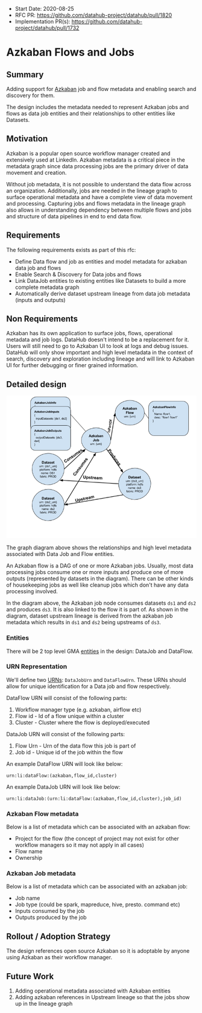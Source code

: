- Start Date: 2020-08-25
- RFC PR: https://github.com/datahub-project/datahub/pull/1820
- Implementation PR(s): https://github.com/datahub-project/datahub/pull/1732

# Azkaban Flows and Jobs

## Summary

Adding support for [Azkaban](https://azkaban.github.io/) job and flow metadata and enabling search and discovery for them. 

The design includes the metadata needed to represent Azkaban jobs and flows as data job entities and their relationships to other
entities like Datasets.

## Motivation

Azkaban is a popular open source workflow manager created and extensively used at LinkedIn. Azkaban metadata is a critical piece
in the metadata graph since data processing jobs are the primary driver of data movement and creation.

Without job metadata, it is not possible to understand the data flow across an organization. Additionally, jobs are needed in the
lineage graph to surface operational metadata and have a complete view of data movement and processing. Capturing jobs and flows
metadata in the lineage graph also allows in understanding dependency between multiple flows and jobs and structure of data 
pipelines in end to end data flow.

## Requirements

The following requirements exists as part of this rfc:

- Define Data flow and job as entities and model metadata for azkaban data job and flows
- Enable Search & Discovery for Data jobs and flows
- Link DataJob entities to existing entities like Datasets to build a more complete metadata graph
- Automatically derive dataset upstream lineage from data job metadata (inputs and outputs)

## Non Requirements

Azkaban has its own application to surface jobs, flows, operational metadata and job logs. DataHub doesn't intend to be
a replacement for it. Users will still need to go to Azkaban UI to look at logs and debug issues. DataHub will only show
important and high level metadata in the context of search, discovery and exploration including lineage and will link to
Azkaban UI for further debugging or finer grained information.

## Detailed design

![high level design](graph.png)

The graph diagram above shows the relationships and high level metadata associated with Data Job and Flow entities.

An Azkaban flow is a DAG of one or more Azkaban jobs. Usually, most data processing jobs consume one or more inputs and 
produce one of more outputs (represented by datasets in the diagram). There can be other kinds of housekeeping jobs as well
like cleanup jobs which don't have any data processing involved.

In the diagram above, the Azkaban job node consumes datasets `ds1` and `ds2` and produces `ds3`. It is also linked to the
flow it is part of. As shown in the diagram, dataset upstream lineage is derived from the azkaban job metadata which results
in `ds1` and `ds2` being upstreams of `ds3`.

### Entities
There will be 2 top level GMA [entities](../../../what/entity.md) in the design: DataJob and DataFlow.

### URN Representation
We'll define two [URNs](../../../what/urn.md): `DataJobUrn` and `DataFlowUrn`.
These URNs should allow for unique identification for a Data job and flow respectively.

DataFlow URN will consist of the following parts:
1. Workflow manager type (e.g. azkaban, airflow etc)
2. Flow id - Id of a flow unique within a cluster
3. Cluster - Cluster where the flow is deployed/executed

DataJob URN will consist of the following parts:
1. Flow Urn - Urn of the data flow this job is part of
2. Job id - Unique id of the job within the flow

An example DataFlow URN will look like below:
```
urn:li:dataFlow:(azkaban,flow_id,cluster)
```

An example DataJob URN will look like below:
```
urn:li:dataJob:(urn:li:dataFlow:(azkaban,flow_id,cluster),job_id)
```

### Azkaban Flow metadata

Below is a list of metadata which can be associated with an azkaban flow:

- Project for the flow (the concept of project may not exist for other workflow managers so it may not apply in all cases)
- Flow name
- Ownership

### Azkaban Job metadata

Below is a list of metadata which can be associated with an azkaban job:

- Job name
- Job type (could be spark, mapreduce, hive, presto. command etc)
- Inputs consumed by the job
- Outputs produced by the job

## Rollout / Adoption Strategy

The design references open source Azkaban so it is adoptable by anyone using Azkaban as their
workflow manager.

## Future Work
 
1. Adding operational metadata associated with Azkaban entities
2. Adding azkaban references in Upstream lineage so that the jobs show up in the lineage graph